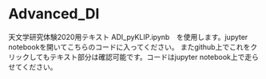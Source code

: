 # Advanced_DI
天文学研究体験2020用テキスト
ADI_pyKLIP.ipynb　を使用します。jupyter notebookを開いてこちらのコードに入ってください。
またgithub上でこれをクリックしてもテキスト部分は確認可能です。コードはjupyter notebook上で走らせてください。
